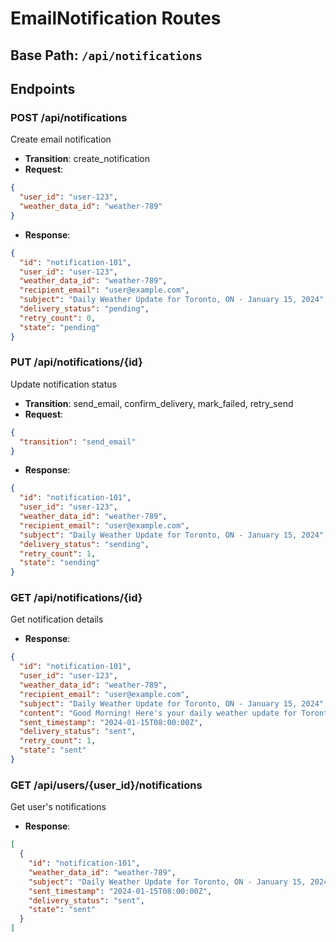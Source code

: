 # EmailNotification Routes

## Base Path: `/api/notifications`

## Endpoints

### POST /api/notifications
Create email notification
- **Transition**: create_notification
- **Request**:
```json
{
  "user_id": "user-123",
  "weather_data_id": "weather-789"
}
```
- **Response**:
```json
{
  "id": "notification-101",
  "user_id": "user-123",
  "weather_data_id": "weather-789",
  "recipient_email": "user@example.com",
  "subject": "Daily Weather Update for Toronto, ON - January 15, 2024",
  "delivery_status": "pending",
  "retry_count": 0,
  "state": "pending"
}
```

### PUT /api/notifications/{id}
Update notification status
- **Transition**: send_email, confirm_delivery, mark_failed, retry_send
- **Request**:
```json
{
  "transition": "send_email"
}
```
- **Response**:
```json
{
  "id": "notification-101",
  "user_id": "user-123",
  "weather_data_id": "weather-789",
  "recipient_email": "user@example.com",
  "subject": "Daily Weather Update for Toronto, ON - January 15, 2024",
  "delivery_status": "sending",
  "retry_count": 1,
  "state": "sending"
}
```

### GET /api/notifications/{id}
Get notification details
- **Response**:
```json
{
  "id": "notification-101",
  "user_id": "user-123",
  "weather_data_id": "weather-789",
  "recipient_email": "user@example.com",
  "subject": "Daily Weather Update for Toronto, ON - January 15, 2024",
  "content": "Good Morning! Here's your daily weather update for Toronto, ON...",
  "sent_timestamp": "2024-01-15T08:00:00Z",
  "delivery_status": "sent",
  "retry_count": 1,
  "state": "sent"
}
```

### GET /api/users/{user_id}/notifications
Get user's notifications
- **Response**:
```json
[
  {
    "id": "notification-101",
    "weather_data_id": "weather-789",
    "subject": "Daily Weather Update for Toronto, ON - January 15, 2024",
    "sent_timestamp": "2024-01-15T08:00:00Z",
    "delivery_status": "sent",
    "state": "sent"
  }
]
```
